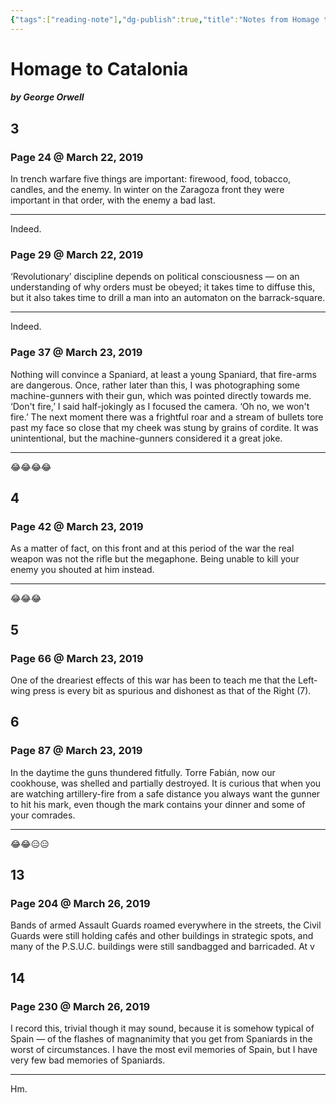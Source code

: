 ```yaml
---
{"tags":["reading-note"],"dg-publish":true,"title":"Notes from Homage to Catalonia","created":"2029-03-22T17:48:41+06:00","updated":"2023-01-30T23:42:18+06:00","permalink":"/personal/reading/notes-and-highlights/homage-to-catalonia/","dgPassFrontmatter":true,"maturity":"1"}
---
```


# Homage to Catalonia
##### by George Orwell

## 3 
### Page 24 @ March 22, 2019
In trench warfare five things are important: firewood, food, tobacco, candles, and the enemy. In winter on the Zaragoza front they were important in that order, with the enemy a bad last.

---
Indeed.

### Page 29 @ March 22, 2019
‘Revolutionary’ discipline depends on political consciousness — on an understanding of why orders must be obeyed; it takes time to diffuse this, but it also takes time to drill a man into an automaton on the barrack-square.

---
Indeed.

### Page 37 @ March 23, 2019
Nothing will convince a Spaniard, at least a young Spaniard, that fire-arms are dangerous. Once, rather later than this, I was photographing some machine-gunners with their gun, which was pointed directly towards me. ‘Don't fire,’ I said half-jokingly as I focused the camera. ‘Oh no, we won't fire.’ The next moment there was a frightful roar and a stream of bullets tore past my face so close that my cheek was stung by grains of cordite. It was unintentional, but the machine-gunners considered it a great joke.

---
😂😂😂😂

## 4 
### Page 42 @ March 23, 2019
As a matter of fact, on this front and at this period of the war the real weapon was not the rifle but the megaphone. Being unable to kill your enemy you shouted at him instead.

---
😂😂😂

## 5 
### Page 66 @ March 23, 2019
One of the dreariest effects of this war has been to teach me that the Left-wing press is every bit as spurious and dishonest as that of the Right (7).

## 6 
### Page 87 @ March 23, 2019
In the daytime the guns thundered fitfully. Torre Fabián, now our cookhouse, was shelled and partially destroyed. It is curious that when you are watching artillery-fire from a safe distance you always want the gunner to hit his mark, even though the mark contains your dinner and some of your comrades.

---
😂😂😑😑

## 13 
### Page 204 @ March 26, 2019
Bands of armed Assault Guards roamed everywhere in the streets, the Civil Guards were still holding cafés and other buildings in strategic spots, and many of the P.S.U.C. buildings were still sandbagged and barricaded. At v

## 14 
### Page 230 @ March 26, 2019
I record this, trivial though it may sound, because it is somehow typical of Spain — of the flashes of magnanimity that you get from Spaniards in the worst of circumstances. I have the most evil memories of Spain, but I have very few bad memories of Spaniards.

---
Hm.